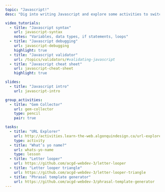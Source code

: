 ```yaml
---
topic: "Javascript!"
desc: "Dig into writing Javascript and explore some activities to switch your brain’s thinking to computer mode."

video_tutorials:
  - title: "Javascript syntax"
    url: javascript-syntax
    notes: "Variables, data types, if statements, loops"
  - title: "Javascript debugging"
    url: javascript-debugging
    highlight: true
  - title: "Javascript validator"
    url: /topics/validators/#validating-javascript
  - title: "Javascript cheat sheet"
    url: javascript-cheat-sheet
    highlight: true

slides:
  - title: "Javascript intro"
    url: javascript-intro

group_activities:
  - title: "Gem Collector"
    url: gem-collector
    type: pencil
    pair: true

tasks:
  - title: "URL Explorer"
    url: http://activities.learn-the-web.algonquindesign.ca/url-explorer/
    type: activity
  - title: "What’s yo name?"
    url: whats-yo-name
    type: lesson
  - title: "Letter looper"
    url: https://github.com/acgd-webdev-3/letter-looper
  - title: "Letter looper triangle"
    url: https://github.com/acgd-webdev-3/letter-looper-triangle
  - title: "Phrasal template generator"
    url: https://github.com/acgd-webdev-3/phrasal-template-generator
---
```

